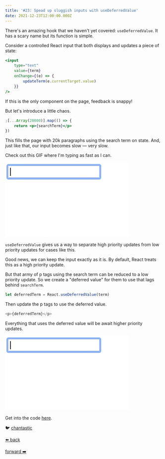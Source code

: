 ```yaml
---
title: '#23: Spead up sluggish inputs with useDeferredValue'
date: 2021-12-23T12:00:00.000Z
---
```


There's an amazing hook that we haven't yet covered: `useDeferredValue`. It has a scary name but its function is simple.

Consider a controlled React input that both displays and updates a piece of state:

```jsx
<input
	type="text"
	value={term}
	onChange={(e) => {
		updateTerm(e.currentTarget.value)
	}}
/>
```

If this is the only component on the page, feedback is snappy!

But let's introduce a little chaos.

```jsx
;[...Array(20000)].map(() => {
	return <p>{searchTerm}</p>
})
```

This fills the page with 20k paragraphs using the search term on state. And, just like that, our input becomes slow — very slow.

Check out this GIF where I'm typing as fast as I can.

![GIF of search input and many paragraphs showing the search term. As text is added to the input, it updates slowly but in sync with the paragraphs.](./2021-input-without-usedeferredvalue.gif)

`useDeferredValue` gives us a way to separate high priority updates from low priority updates for cases like this.

Good news, we can keep the input exactly as it is. By default, React treats this as a high priority update.

But that army of p tags using the search term can be reduced to a low priority update. So we create a "deferred value" for them to use that lags behind `searchTerm`.

```js
let deferredTerm = React.useDeferredValue(term)
```

Then update the p tags to use the deferred value.

```js
<p>{deferredTerm}</p>
```

Everything that uses the deferred value will be await higher priority updates.

![GIF of search input and many paragraphs showing the search term. As text is added to the input, the input updates immediately. But the p tags delay slightly before matching the input text.](./2021-input-with-usedeferredvalue.gif)

Get into the code [here](https://stackblitz.com/edit/react-b7qahc?file=src/App.js).

🐦 [chantastic](https://chan.dev/twitter)

<div class="flex">

[⬅️ back](/lessons/reactholiday/2021/22)

<div class="mx-auto"></div>

[forward ➡️](/lessons/reactholiday/2021/24)

</div>
